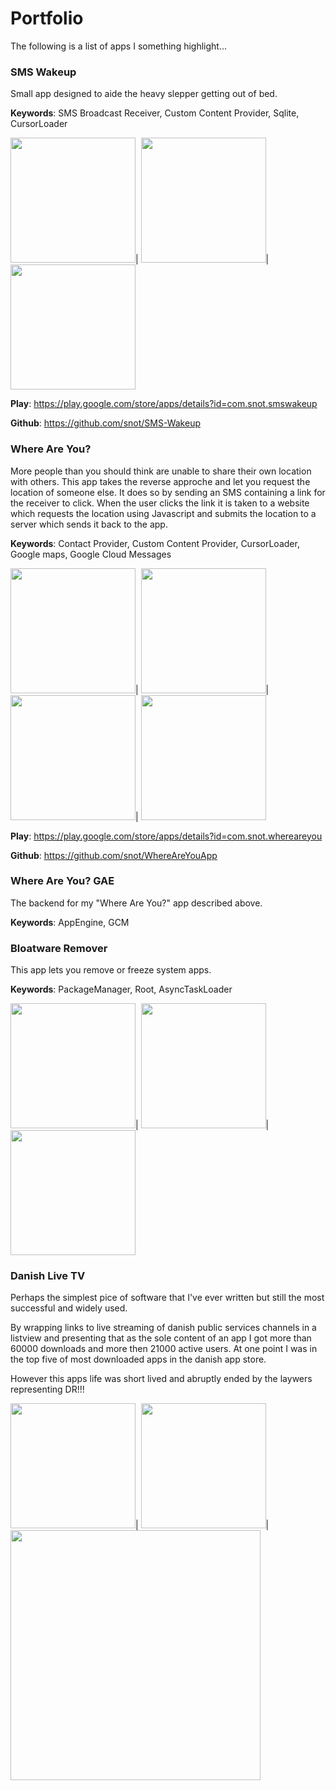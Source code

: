 
# Portfolio
The following is a list of apps I something highlight...


### SMS Wakeup
Small app designed to aide the heavy slepper getting out of bed.

**Keywords**: SMS Broadcast Receiver, Custom Content Provider, Sqlite, CursorLoader

<img alt="" width="200px" src="https://lh5.ggpht.com/0jrPS5iEo2jRFJO7XRiPxA-NIdS-En7UDDF0vLTMaZ9nNlyLTy-ISsDmEDq1u4aiAe4=h900-rw" />|
<img alt="" width="200px" src="https://lh4.ggpht.com/VcaSob-KV6qKiPrJ9nBSHgalneozeoo8FBw-McbqAfldnZeANmeYtON5_ALLboQTUyE=h900-rw" />|
<img alt="" width="200px" src="https://lh3.ggpht.com/WRMlzy58pCAtLpBEbW-XxUl2gceoHaUHV3cUkPggBJ_62AWyARCtlNEmPc4PE2rTk5Yq=h900-rw" />

**Play**: https://play.google.com/store/apps/details?id=com.snot.smswakeup

**Github**: https://github.com/snot/SMS-Wakeup


### Where Are You?
More people than you should think are unable to share their own location with others. This app takes the reverse approche and let you request the location of someone else. It does so by sending an SMS containing a link for the receiver to click. When the user clicks the link it is taken to a website which requests the location using Javascript and submits the location to a server which sends it back to the app.

**Keywords**: Contact Provider, Custom Content Provider, CursorLoader, Google maps, Google Cloud Messages

<img alt="" width="200px" src="https://lh5.ggpht.com/PIK8AaIZsCOt-E3eAhQCZpRjTpd0SiGeEPY5Qd9CnhRL0LXIrFh-nxbfZvnyQOU4mhE=h900-rw" />|
<img alt="" width="200px" src="https://lh5.ggpht.com/jUY5aiPRvOVN6PXYnILANRQbP8pzcTtS-yd2tKOfNSt_VxYxDgQhoebfEqzVnu1FFks=h900-rw" />|
<img alt="" width="200px" src="https://lh5.ggpht.com/MLITNAUi66fRFMT-RTeBX5yzUla8Axz-Q9mZvhblyP5EWEUElbzO162pKYJewVTqnDE=h900-rw" />|
<img alt="" width="200px" src="https://lh5.ggpht.com/89VtejB-3-0ZBi60pBlaaxYvMiuA3w_CohXWijTCghMCsPSc-09VoN8oCMjJsaVAxQ=h900-rw" />

**Play**: https://play.google.com/store/apps/details?id=com.snot.whereareyou

**Github**: https://github.com/snot/WhereAreYouApp


### Where Are You? GAE
The backend for my "Where Are You?" app described above.

**Keywords**: AppEngine, GCM


### Bloatware Remover
This app lets you remove or freeze system apps.

**Keywords**: PackageManager, Root, AsyncTaskLoader

<img alt="" width="200px" src="https://lh5.ggpht.com/XzvSVAt2LS-yxusdSE8auF25tmOJf2yIsv-w1ccCtLL7mKcAVBlb9mcnxs_JnXuP00g4=h900-rw" />|
<img alt="" width="200px" src="https://lh6.ggpht.com/f8p8M9eWMWZC0sCOIrke5-yYWmku9pff0frIQ4XRGRcMhtebu0SniFTiXrJ8zmMoKA=h900-rw" />|
<img alt="" width="200px" src="https://lh4.ggpht.com/niB2BW33Enr_eQKd_L3RIv7lUVWz6oqccyydMAbE3tuBetyjSxBzBIT4ebeCqEZfCOg=h900-rw" />
 

### Danish Live TV
Perhaps the simplest pice of software that I've ever written but still the most successful and widely used.

By wrapping links to live streaming of danish public services channels in a listview and presenting that as the sole content of an app I got more than 60000 downloads and more then 21000 active users. At one point I was in the top five of most downloaded apps in the danish app store.

However this apps life was short lived and abruptly ended by the laywers representing DR!!!

<img alt="" width="200px" src="https://lh3.ggpht.com/qnATxTXzfwnJB_oG-jUHf9tIRlI0KgtU8rek2vY_1FQZb7XFWn_xznUh8pGwkY-lvUs=h900-rw" />|
<img alt="" width="200px" src="https://lh6.ggpht.com/PlwAQI-B9quqRDNxANPnPB1GAaqB1xRgQqPYD6IUoTywMw6mlLibuU8GiFJv74bOxW8=h900-rw" />|
<img alt="" width="400px" src="https://lh3.ggpht.com/WnqsZVGs1kEZBamEZzov8sUsR-_qtpbyEoqSlXg0l-Euh8VG_M-_Ahk7M_Ftz43y1fw=h900-rw" />

